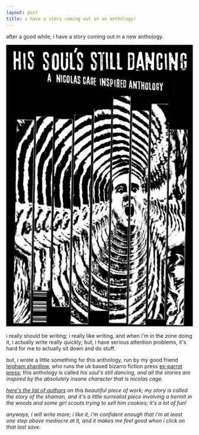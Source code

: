 ```yaml
---
layout: post
title: i have a story coming out on an anthology!
---
```


<p>after a good while, i have a story coming out in a new anthology.</p>

<img src="/images/anthology_cage.jpg" alt="nick cage anthology cover">

<p>i really should be writing; i really like writing, and when i'm in the zone doing it, i actually write really quickly; but, i have serious attention problems, it's hard for me to actually sit down and do stuff.</p>

<p>but, i wrote a little something for this anthology, run by my good friend <a href="https://twitter.com/G_S_Ball">leigham shardlow</a>, who runs the uk based bizarro fiction press <a href="https://twitter.com/press_parrot">ex-parrot press</a>; this anthology is called <em>his soul's still dancing<em>, and all the stories are inspired by the absolutely insane character that is nicolas cage.

<p><a href="https://twitter.com/press_parrot/status/1504914374263193610/photo/1">here's the list of authors</a> on this beautiful piece of work; my story is called <em>the story of the shaman</em>, and it's a little surrealist piece involving a hermit in the woods and some girl scouts trying to sell him cookies; it's a lot of fun! </p>

<p>anyways, i will write more; i like it, i'm confident enough that i'm at least one step above mediocre at it, and it makes me feel good when i click on that last <em>save</em>.</p>
